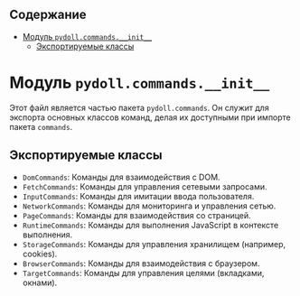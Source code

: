 ## Содержание

- [Модуль `pydoll.commands.__init__`](#модуль-pydollcommands__init__)
  - [Экспортируемые классы](#экспортируемые-классы)

# Модуль `pydoll.commands.__init__`

Этот файл является частью пакета `pydoll.commands`. Он служит для экспорта основных классов команд, делая их доступными при импорте пакета `commands`.

## Экспортируемые классы

- `DomCommands`: Команды для взаимодействия с DOM.
- `FetchCommands`: Команды для управления сетевыми запросами.
- `InputCommands`: Команды для имитации ввода пользователя.
- `NetworkCommands`: Команды для мониторинга и управления сетью.
- `PageCommands`: Команды для взаимодействия со страницей.
- `RuntimeCommands`: Команды для выполнения JavaScript в контексте выполнения.
- `StorageCommands`: Команды для управления хранилищем (например, cookies).
- `BrowserCommands`: Команды для взаимодействия с браузером.
- `TargetCommands`: Команды для управления целями (вкладками, окнами).